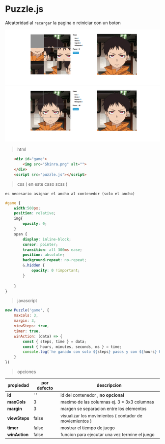 # Puzzle.js
Aleatoridad al `recargar` la pagina o reiniciar con un boton

![](capture2.png)
![](capture.png)

> html
```html
    <div id="game">
        <img src="Shinra.png" alt="">
    </div>
    <script src="puzzle.js"></script>
```
> css ( en este caso scss )

    es necesario asignar el ancho al contenedor (solo el ancho)
```css
#game {
    width:500px;
    position: relative;
    img{
        opacity: 0;
    }
    span {
        display: inline-block;
        cursor: pointer;
        transition: all 300ms ease;
        position: absolute;
        background-repeat: no-repeat;
        &.hidden {
            opacity: 0 !important;
        }

    }
}
```
> javascript
```js
new Puzzle('game', {
    maxCols: 3,
    margin: 3,
    viewSteps: true,
    timer: true,
    winAction: (data) => {
        const { steps, time } = data;
        const { hours, minutes, seconds, ms } = time;
        console.log(`he ganado con solo ${steps} pasos y con ${hours} horas , ${minutes} minutos , ${seconds} segundos y ${ms} milisegundos`);
    }
})
```
> opciones

| propiedad | por defecto | descripcion |
|------|------|-------|
| **id** | ' ' | id del contenedor , **no opcional** |
| **maxCols** | 3 | maximo de las columnas ej. 3 = 3x3 columnas |
| **margin** | 3 | margen se separacion entre los elementos |
| **viewSteps** | false | visualizar los movimientos ( contador de moviemientos ) |
| **timer** | false | mostrar el tiempo de juego |
| **winAction** | false | funcion para ejecutar una vez termine el juego |


